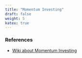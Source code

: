 ```yaml
---
title: "Momentum Investing"
draft: false
weight: 5
katex: true
---
```


### References
- [Wiki about Momentum Investing](https://en.wikipedia.org/wiki/Momentum_investing)